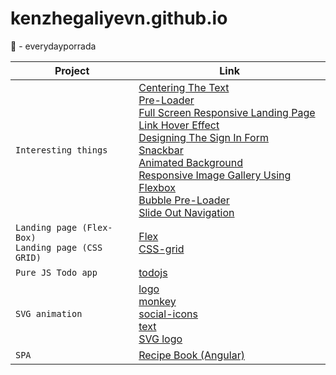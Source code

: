 # kenzhegaliyevn.github.io
🥋 - everydayporrada


| Project | Link |
| --- | --- |
| `Interesting things` | [Centering The Text](https://kenzhegaliyevn.github.io/interesting%20things/Centering%20The%20Text%20%7C%20HTML%20&%20CSS/)<br/> [Pre-Loader](https://kenzhegaliyevn.github.io/interesting%20things/Simple%20Pre-Loader%20Using%20CSS%20%7C%20HTML%20&%20CSS/)<br/> [Full Screen Responsive Landing Page](https://kenzhegaliyevn.github.io/interesting%20things/Full%20Screen%20Responsive%20Landing%20Page/)<br/> [Link Hover Effect](https://kenzhegaliyevn.github.io/interesting%20things/Cool%20Link%20Hover%20Effect%20%7C%20HTML%20&%20CSS/)<br/> [Designing The Sign In Form](https://kenzhegaliyevn.github.io/interesting%20things/Designing%20The%20Sign%20In%20Form%20%7C%20HTML%20&%20CSS/)<br/> [Snackbar](https://kenzhegaliyevn.github.io/interesting%20things/Creating%20Snackbars%20%7C%20HTML,%20CSS%20&%20JavaScript/)<br/> [Animated Background](https://kenzhegaliyevn.github.io/interesting%20things/Animated%20Background%20%7C%20HTML%20&%20CSS/)<br/> [Responsive Image Gallery Using Flexbox](https://kenzhegaliyevn.github.io/interesting%20things/Responsive%20Image%20Gallery%20Using%20Flexbox%20%7C%20HTML%20&%20CSS/)<br/> [Bubble Pre-Loader](https://kenzhegaliyevn.github.io/interesting%20things/CSS%20Bubble%20Pre-Loader%20%7C%20HTML%20&%20CSS/)<br/> [Slide Out Navigation](https://kenzhegaliyevn.github.io/interesting%20things/Slide%20Out%20Navigation%20%7C%20HTML,%20CSS%20&%20JavaScript/)|
| `Landing page (Flex-Box)`<br/> `Landing page (CSS GRID)`| [Flex](https://kenzhegaliyevn.github.io/flex/)<br/> [CSS-grid](https://kenzhegaliyevn.github.io/portfolio-with-css-grid-start/)|
| `Pure JS Todo app` | [todojs](https://kenzhegaliyevn.github.io/TODOJS/)|
| `SVG animation`| [logo](https://kenzhegaliyevn.github.io/svg-animation/logo/)<br/> [monkey](https://kenzhegaliyevn.github.io/svg-animation/monkey/)<br/> [social-icons](https://kenzhegaliyevn.github.io/svg-animation/social-icons/)<br/> [text](https://kenzhegaliyevn.github.io/svg-animation/text/)<br/> [SVG logo](https://kenzhegaliyevn.github.io/svg%20icons/)|
| `SPA` |[Recipe Book (Angular)](https://kenzhegaliyevn.github.io/recipe-book/)|
